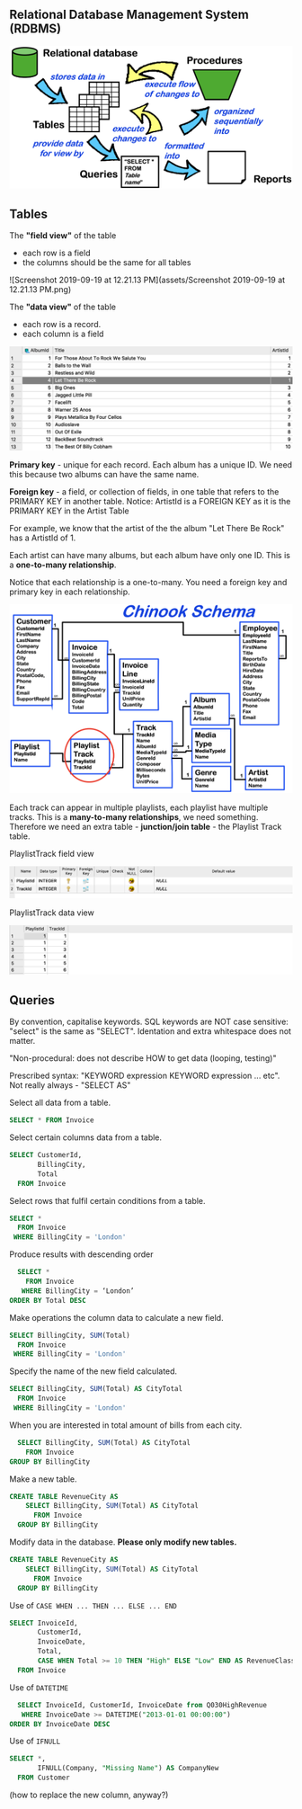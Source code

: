 ## Relational Database Management System (RDBMS)

![image-20190919121243284](assets/image-20190919121243284.png)





## Tables

The **"field view"** of the table 
- each row is a field
- the columns should be the same for all tables

![Screenshot 2019-09-19 at 12.21.13 PM](assets/Screenshot 2019-09-19 at 12.21.13 PM.png)

The **"data view"** of the table
- each row is a record.
- each column is a field

![image-20190919122557714](assets/image-20190919122557714.png)

**Primary key** - unique for each record. Each album has a unique ID. We need this because two albums can have the same name.

**Foreign key** - a field, or collection of fields, in one table that refers to the PRIMARY KEY in another table.
Notice: ArtistId is a FOREIGN KEY as it is the PRIMARY KEY in the Artist Table

For example, we know that the artist of the the album "Let There Be Rock" has a ArtistId of 1.



Each artist can have many albums, but each album have only one ID. This is a **one-to-many relationship**.

Notice that each relationship is a one-to-many. You need a foreign key and primary key in each relationship.

![image-20190919123621165](assets/image-20190919123621165.png)

Each track can appear in multiple playlists, each playlist have multiple tracks. This is a **many-to-many relationships**, we need something. Therefore we need an extra table - **junction/join table** - the Playlist Track table.

PlaylistTrack field view

![image-20190919124038420](assets/image-20190919124038420.png)

PlaylistTrack data view

![image-20190919124057351](assets/image-20190919124057351.png)


## Queries

By convention, capitalise keywords. SQL keywords are NOT case sensitive: "select" is the same as "SELECT". Identation and extra whitespace does not matter.


"Non-procedural: does not describe HOW to get data (looping, testing)"


Prescribed syntax: "KEYWORD expression KEYWORD expression ... etc". Not really always - "SELECT AS"


Select all data from a table.

```sql
SELECT * FROM Invoice
```

Select certain columns data from a table.
```sql
SELECT CustomerId, 
       BillingCity, 
       Total 
  FROM Invoice
```

Select rows that fulfil certain conditions from a table.
```sql
SELECT * 
  FROM Invoice 
 WHERE BillingCity = 'London'
```

Produce results with descending order
```sql
  SELECT * 
    FROM Invoice 
   WHERE BillingCity = ‘London’ 
ORDER BY Total DESC
```

Make operations the column data to calculate a new field.

```sql
SELECT BillingCity, SUM(Total) 
  FROM Invoice 
 WHERE BillingCity = 'London'
```

Specify the name of the new field calculated.

```sql
SELECT BillingCity, SUM(Total) AS CityTotal 
  FROM Invoice 
 WHERE BillingCity = 'London'
```

When you are interested in total amount of bills from each city.

```sql
  SELECT BillingCity, SUM(Total) AS CityTotal 
    FROM Invoice 
GROUP BY BillingCity
```

Make a new table.

```sql
CREATE TABLE RevenueCity AS 
    SELECT BillingCity, SUM(Total) AS CityTotal 
      FROM Invoice 
  GROUP BY BillingCity
```

Modify data in the database. **Please only modify new tables.**
```sql
CREATE TABLE RevenueCity AS 
    SELECT BillingCity, SUM(Total) AS CityTotal 
      FROM Invoice 
  GROUP BY BillingCity
```


Use of `CASE WHEN ... THEN ... ELSE ... END`

```sql
SELECT InvoiceId, 
       CustomerId, 
       InvoiceDate, 
       Total, 
       CASE WHEN Total >= 10 THEN "High" ELSE "Low" END AS RevenueClass
  FROM Invoice
```

Use of `DATETIME`

```sql
  SELECT InvoiceId, CustomerId, InvoiceDate from Q030HighRevenue
   WHERE InvoiceDate >= DATETIME("2013-01-01 00:00:00") 
ORDER BY InvoiceDate DESC
```

Use of `IFNULL`

```sql
SELECT *,
       IFNULL(Company, "Missing Name") AS CompanyNew
  FROM Customer
```

(how to replace the new column, anyway?)